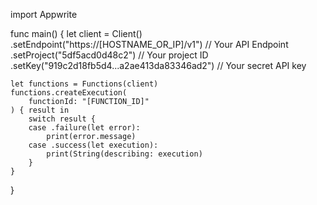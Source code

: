 import Appwrite

func main() {
    let client = Client()
      .setEndpoint("https://[HOSTNAME_OR_IP]/v1") // Your API Endpoint
      .setProject("5df5acd0d48c2") // Your project ID
      .setKey("919c2d18fb5d4...a2ae413da83346ad2") // Your secret API key

    let functions = Functions(client)
    functions.createExecution(
        functionId: "[FUNCTION_ID]"
    ) { result in
        switch result {
        case .failure(let error):
            print(error.message)
        case .success(let execution):
            print(String(describing: execution)
        }
    }
}
